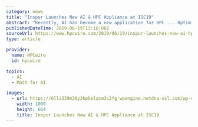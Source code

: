 ```yaml
---
category: news
title: "Inspur Launches New AI & HPC Appliance at ISC19"
abstract: "Recently, AI has become a new application for HPC ... Optimization for Caffe is one of the most popular image recognition frameworks and Intel® Math Kernel Library provides built-in support for the MXNet deep learning framework. “Currently, the ..."
publishedDateTime: 2019-06-19T13:18:00Z
sourceUrl: https://www.hpcwire.com/2019/06/19/inspur-launches-new-ai-hpc-appliance-at-isc19/
type: article

provider:
  name: HPCwire
  id: hpcwire

topics:
  - AI
  - Math for AI

images:
  - url: https://6lli539m39y3hpkelqsm3c2fg-wpengine.netdna-ssl.com/wp-content/uploads/2018/10/shutterstock_513694585.jpg
    width: 1000
    height: 664
    title: Inspur Launches New AI & HPC Appliance at ISC19
---
```

